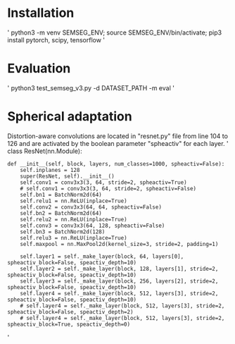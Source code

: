 # Installation
'
python3 -m venv SEMSEG_ENV;
source SEMSEG_ENV/bin/activate;
pip3 install pytorch, scipy, tensorflow
'

# Evaluation
'
python3 test_semseg_v3.py -d DATASET_PATH -m eval
'

# Spherical adaptation
Distortion-aware convolutions are located in "resnet.py" file from line 104 to 126 and are activated by the boolean parameter "spheactiv" for each layer. 
'
class ResNet(nn.Module):

    def __init__(self, block, layers, num_classes=1000, spheactiv=False):
        self.inplanes = 128
        super(ResNet, self).__init__()
        self.conv1 = conv3x3(3, 64, stride=2, spheactiv=True)
        # self.conv1 = conv3x3(3, 64, stride=2, spheactiv=False)
        self.bn1 = BatchNorm2d(64)
        self.relu1 = nn.ReLU(inplace=True)
        self.conv2 = conv3x3(64, 64, spheactiv=False)
        self.bn2 = BatchNorm2d(64)
        self.relu2 = nn.ReLU(inplace=True)
        self.conv3 = conv3x3(64, 128, spheactiv=False)
        self.bn3 = BatchNorm2d(128)
        self.relu3 = nn.ReLU(inplace=True)
        self.maxpool = nn.MaxPool2d(kernel_size=3, stride=2, padding=1)

        self.layer1 = self._make_layer(block, 64, layers[0], spheactiv_block=False, speactiv_depth=10)
        self.layer2 = self._make_layer(block, 128, layers[1], stride=2, spheactiv_block=False, speactiv_depth=10)
        self.layer3 = self._make_layer(block, 256, layers[2], stride=2, spheactiv_block=False, speactiv_depth=10)
        self.layer4 = self._make_layer(block, 512, layers[3], stride=2, spheactiv_block=False, speactiv_depth=10)
        # self.layer4 = self._make_layer(block, 512, layers[3], stride=2, spheactiv_block=False, speactiv_depth=2)
        # self.layer4 = self._make_layer(block, 512, layers[3], stride=2, spheactiv_block=True, speactiv_depth=0)
'
